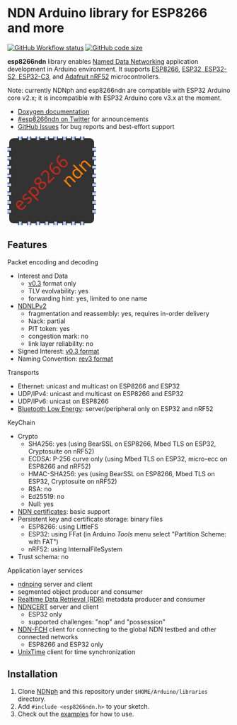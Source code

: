 # NDN Arduino library for ESP8266 and more

[![GitHub Workflow status](https://img.shields.io/github/actions/workflow/status/yoursunny/esp8266ndn/build.yml?style=flat)](https://github.com/yoursunny/esp8266ndn/actions) [![GitHub code size](https://img.shields.io/github/languages/code-size/yoursunny/esp8266ndn?style=flat)](https://github.com/yoursunny/esp8266ndn)

**esp8266ndn** library enables [Named Data Networking](https://named-data.net/) application development in Arduino environment. It supports [ESP8266](https://github.com/esp8266/Arduino), [ESP32, ESP32-S2, ESP32-C3](https://github.com/espressif/arduino-esp32), and [Adafruit nRF52](https://github.com/adafruit/Adafruit_nRF52_Arduino) microcontrollers.

Note: currently NDNph and esp8266ndn are compatible with ESP32 Arduino core v2.x; it is incompatible with ESP32 Arduino core v3.x at the moment.

* [Doxygen documentation](https://esp8266ndn.ndn.today/)
* [#esp8266ndn on Twitter](https://twitter.com/hashtag/esp8266ndn) for announcements
* [GitHub Issues](https://github.com/yoursunny/esp8266ndn) for bug reports and best-effort support

![esp8266ndn logo](docs/logo.svg)

## Features

Packet encoding and decoding

* Interest and Data
  * [v0.3](https://docs.named-data.net/NDN-packet-spec/0.3/) format only
  * TLV evolvability: yes
  * forwarding hint: yes, limited to one name
* [NDNLPv2](https://redmine.named-data.net/projects/nfd/wiki/NDNLPv2)
  * fragmentation and reassembly: yes, requires in-order delivery
  * Nack: partial
  * PIT token: yes
  * congestion mark: no
  * link layer reliability: no
* Signed Interest: [v0.3 format](https://docs.named-data.net/NDN-packet-spec/0.3/signed-interest.html)
* Naming Convention: [rev3 format](https://named-data.net/publications/techreports/ndn-tr-22-3-ndn-memo-naming-conventions/)

Transports

* Ethernet: unicast and multicast on ESP8266 and ESP32
* UDP/IPv4: unicast and multicast on ESP8266 and ESP32
* UDP/IPv6: unicast on ESP8266
* [Bluetooth Low Energy](https://github.com/yoursunny/NDNts/tree/main/pkg/web-bluetooth-transport): server/peripheral only on ESP32 and nRF52

KeyChain

* Crypto
  * SHA256: yes (using BearSSL on ESP8266, Mbed TLS on ESP32, Cryptosuite on nRF52)
  * ECDSA: P-256 curve only (using Mbed TLS on ESP32, micro-ecc on ESP8266 and nRF52)
  * HMAC-SHA256: yes (using BearSSL on ESP8266, Mbed TLS on ESP32, Cryptosuite on nRF52)
  * RSA: no
  * Ed25519: no
  * Null: yes
* [NDN certificates](https://docs.named-data.net/NDN-packet-spec/0.3/certificate.html): basic support
* Persistent key and certificate storage: binary files
  * ESP8266: using LittleFS
  * ESP32: using FFat (in Arduino *Tools* menu select "Partition Scheme: with FAT")
  * nRF52: using InternalFileSystem
* Trust schema: no

Application layer services

* [ndnping](https://github.com/named-data/ndn-tools/tree/master/tools/ping) server and client
* segmented object producer and consumer
* [Realtime Data Retrieval (RDR)](https://redmine.named-data.net/projects/ndn-tlv/wiki/RDR) metadata producer and consumer
* [NDNCERT](https://github.com/named-data/ndncert/wiki/NDNCERT-Protocol-0.3) server and client
  * ESP32 only
  * supported challenges: "nop" and "possession"
* [NDN-FCH](https://github.com/11th-ndn-hackathon/ndn-fch) client for connecting to the global NDN testbed and other connected networks
  * ESP8266 and ESP32 only
* [UnixTime](https://github.com/yoursunny/ndn6-tools/blob/main/unix-time-service.md) client for time synchronization

## Installation

1. Clone [NDNph](https://github.com/yoursunny/NDNph) and this repository under `$HOME/Arduino/libraries` directory.
2. Add `#include <esp8266ndn.h>` to your sketch.
3. Check out the [examples](examples/) for how to use.
